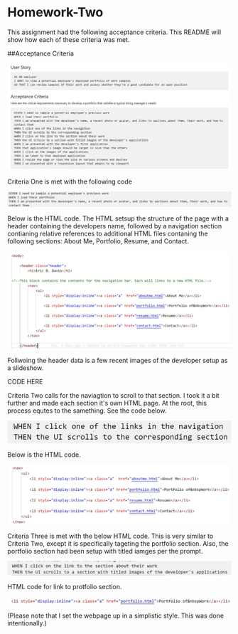 # Homework-Two

This assignment had the following acceptance criteria. This README will show how each of these criteria was met.

##Acceptance Criteria

![](/assets/images/Acceptance%20Criteria.JPG)

Criteria One is met with the following code

![](/assets/images/CriteriaOne.JPG)

Below is the HTML code. The HTML setsup the structure of the page with a header containing the developers name, followed by a navigation section contianing relative references to additional HTML files contaning the following sections: About Me, Portfolio, Resume, and Contact. 


![](/assets/images/CriteriaOneHTML.JPG)

Follwoing the header data is a few recent images of the developer setup as a slideshow. 

CODE HERE

Criteria Two calls for the naviagtion to scroll to that section. I took it a bit further and made each section it's own HTML page. At the root, this process equtes to the samething. See the code below.

![](/assets/images/CriteriaTwoPrompt.JPG)

Below is the HTML code. 

![](/assets/images/CriteriaTwo.JPG)

Criteria Three is met with the below HTML code. This is very similar to Criteria Two, except it is specifically tageting the portfolio section. Also, the portfolio section had been setup with titled iamges per the prompt. 

![](/assets/images/CriteriaThree.JPG)

HTML code for link to protfolio section. 

![](/assets/images/CriteriaThreeHTML.JPG)


(Please note that I set the webpage up in a simplistic style. This was done intentionally.)
